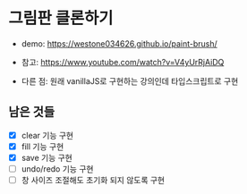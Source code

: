 # 그림판 클론하기

- demo: https://westone034626.github.io/paint-brush/

- 참고: https://www.youtube.com/watch?v=V4yUrRjAiDQ

- 다른 점: 원래 vanillaJS로 구현하는 강의인데 타입스크립트로 구현

## 남은 것들

- [x] clear 기능 구현
- [x] fill 기능 구현
- [x] save 기능 구현
- [ ] undo/redo 기능 구현
- [ ] 창 사이즈 조절해도 초기화 되지 않도록 구현
